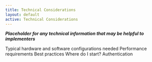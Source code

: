```yaml
---
title: Technical Considerations
layout: default
active: Technical Considerations
---
```


***Placeholder for any technical information that may be helpful to implementers***

Typical hardware and software configurations needed
Performance requirements
Best practices
Where do I start?
Authentication